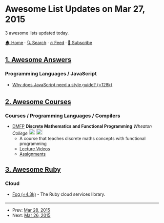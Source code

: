 # Awesome List Updates on Mar 27, 2015

3 awesome lists updated today.

[🏠 Home](/README.md) · [🔍 Search](https://www.trackawesomelist.com/search/) · [🔥 Feed](https://www.trackawesomelist.com/rss.xml) · [📮 Subscribe](https://trackawesomelist.us17.list-manage.com/subscribe?u=d2f0117aa829c83a63ec63c2f&id=36a103854c)



## [1. Awesome Answers](/content/cyberglot/awesome-answers/README.md)

### Programming Languages / JavaScript

*   [Why does JavaScript need a style guide? (⭐128k)](https://github.com/airbnb/javascript/issues/102)

## [2. Awesome Courses](/content/prakhar1989/awesome-courses/README.md)

### Courses / Programming Languages / Compilers

*   [DMFP](http://cs.wheaton.edu/\~tvandrun/dmfp/) **Discrete Mathematics and Functional Programming** *Wheaton College* <img src="https://assets-cdn.github.com/images/icons/emoji/unicode/1f4f9.png" width="20" height="20" alt="Lecture Videos" title="Lecture Videos" /> <img src="https://assets-cdn.github.com/images/icons/emoji/unicode/1f4bb.png" width="20" height="20" alt="Assignments" title="Assignments" />
    *   A course that teaches discrete maths concepts with functional programming
    *   [Lecture Videos](http://cs.wheaton.edu/\~tvandrun/dmfp/)
    *   [Assignments](http://cs.wheaton.edu/\~tvandrun/dmfp/source.html)

## [3. Awesome Ruby](/content/markets/awesome-ruby/README.md)

### Cloud

*   [Fog (⭐4.3k)](https://github.com/fog/fog) - The Ruby cloud services library.

---

- Prev: [Mar 28, 2015](/content/2015/03/28/README.md)
- Next: [Mar 26, 2015](/content/2015/03/26/README.md)